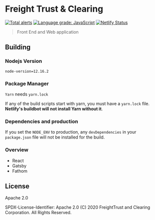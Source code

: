 <!--
SPDX-License-Identifier: Apache-2.0
SPDXVersion: SPDX-2.2
SPDX-FileCopyrightText: Copyright 2020 FreightTrust and Clearing Corporation
-->

# Freight Trust & Clearing

[![Total alerts](https://img.shields.io/lgtm/alerts/g/freight-trust/webapp.svg?logo=lgtm&logoWidth=18)](https://lgtm.com/projects/g/freight-trust/webapp/alerts/) [![Language grade: JavaScript](https://img.shields.io/lgtm/grade/javascript/g/freight-trust/webapp.svg?logo=lgtm&logoWidth=18)](https://lgtm.com/projects/g/freight-trust/webapp/context:javascript) [![Netlify Status](https://api.netlify.com/api/v1/badges/80d4f2dd-3ac9-4292-80b9-2acdc2b8c3a8/deploy-status)](https://app.netlify.com/sites/freighttrust/deploys)

> Front End and Web application

## Building

### Nodejs Version

`node-version=12.16.2`

### Package Manager

`Yarn` needs `yarn.lock`

If any of the build scripts start with yarn, you must have a `yarn.lock` file.
**Netlify's buildbot will not install Yarn without it**.

### Dependencies and production

If you set the `NODE_ENV` to production, any `devDependencies` in your `package.json` file will not be installed for the build.

### Overview

- React
- Gatsby
- Fathom

## License

Apache 2.0

SPDX-License-Identifier: Apache 2.0
(C) 2020 FreightTrust and Clearing Corporation. All Rights Reserved.
